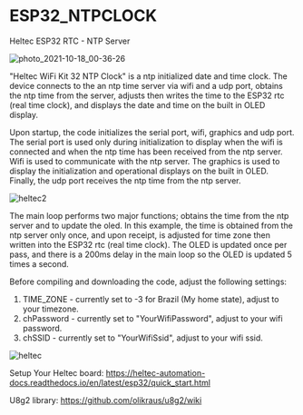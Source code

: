 # ESP32_NTPCLOCK
Heltec ESP32 RTC - NTP Server 


![photo_2021-10-18_00-36-26](https://user-images.githubusercontent.com/72607039/137672384-09297191-34c0-4c7a-b5a8-ce79c590750d.jpg)


"Heltec WiFi Kit 32 NTP Clock" is a ntp initialized date and time clock. 
The device connects to the an ntp time server via wifi and a udp port, obtains the ntp time from the server, adjusts then writes
the time to the ESP32 rtc (real time clock), and displays the date and time on the built in OLED display.

Upon startup, the code initializes the serial port, wifi, graphics and udp port.  The serial port is used only during initialization to display when the wifi is connected and when the ntp time has been received from the ntp server.  
Wifi is used to communicate with the ntp server.  The graphics is used to display the initialization and operational displays on the built in OLED.  Finally, the udp port receives the ntp time from the ntp server.

![heltec2](https://user-images.githubusercontent.com/72607039/137674802-38433452-5c77-4d39-966e-9c793261293f.jpg)


The main loop performs two major functions; obtains the time from the ntp server and to update the oled.
In this example, the time is obtained from the ntp server only once, and upon receipt, is adjusted for time zone then written into the ESP32 rtc (real time clock).
The OLED is updated once per pass, and there is a 200ms delay in the main loop so the OLED is updated 5 times a second.

Before compiling and downloading the code, adjust the following settings:
1) TIME_ZONE  - currently set to -3 for Brazil (My home state), adjust to your timezone.
2) chPassword - currently set to "YourWifiPassword", adjust to your wifi password.
3) chSSID     - currently set to "YourWifiSsid", adjust to your wifi ssid.


![heltec](https://user-images.githubusercontent.com/72607039/137672252-1cd1f805-63fc-47e1-98c5-f1d9968d2539.jpg)


Setup Your Heltec board:
https://heltec-automation-docs.readthedocs.io/en/latest/esp32/quick_start.html

U8g2 library:
https://github.com/olikraus/u8g2/wiki